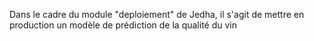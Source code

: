 Dans le cadre du module "deploiement" de Jedha, il s'agit de mettre en production un modèle de prédiction de la qualité du vin
